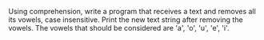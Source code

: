 Using comprehension, write a program that receives a text and removes all its vowels, case insensitive. Print the new text string after removing the vowels. The vowels that should be considered are 'a', 'o', 'u', 'e', 'i'.